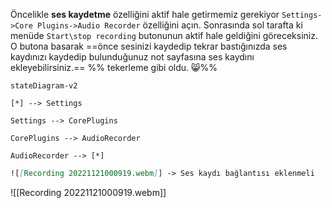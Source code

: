 Öncelikle **ses kaydetme** özelliğini aktif hale getirmemiz gerekiyor `Settings->Core Plugins->Audio Recorder` özelliğini açın. Sonrasında sol tarafta ki menüde `Start\stop recording` butonunun aktif hale geldiğini göreceksiniz. O butona basarak ==önce sesinizi kaydedip tekrar bastığınızda ses kaydınızı kaydedip bulunduğunuz not sayfasına ses kaydını ekleyebilirsiniz.== %% tekerleme gibi oldu. 😸%%
```mermaid
stateDiagram-v2

[*] --> Settings

Settings --> CorePlugins 

CorePlugins --> AudioRecorder

AudioRecorder --> [*]
```

```md
![[Recording 20221121000919.webm]] -> Ses kaydı bağlantısı eklenmeli
```
![[Recording 20221121000919.webm]]

